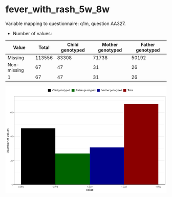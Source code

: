 # fever_with_rash_5w_8w
Variable mapping to questionnaire: q1m, question AA327.
- Number of values:

| Value | Total | Child genotyped | Mother genotyped | Father genotyped |
| ----- | ----- | --------------- | ---------------- | ---------------- |
| Missing | 113556 | 83308 | 71738 | 50192 |
| Non-missing | 67 | 47 | 31 | 26 |
| 1 | 67 | 47 | 31 | 26 |



![](fever_with_rash_5w_8w_n.png)



